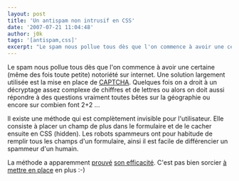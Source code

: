```yaml
---
layout: post
title: 'Un antispam non intrusif en CSS'
date: '2007-07-21 11:04:48'
author: j0k
tags: '[antispam,css]'
excerpt: "Le spam nous pollue tous dès que l'on commence à avoir une certaine (même des fois toute petite) notoriété sur internet.     \nUne solution largement utilisée est la mise en place de [CAPTCHA](http://www.j0k3r.net/faire-une-recherche.html?q=captcha). Quelques fois on a droit à un décryptage assez complexe de chiffres et de lettres ou alors on doit aussi      …"
---
```


Le spam nous pollue tous dès que l'on commence à avoir une certaine (même des fois toute petite) notoriété sur internet.
Une solution largement utilisée est la mise en place de [CAPTCHA](http://www.j0k3r.net/faire-une-recherche.html?q=captcha). Quelques fois on a droit à un décryptage assez complexe de chiffres et de lettres ou alors on doit aussi répondre à des questions vraiment toutes bêtes sur la géographie ou encore sur combien font 2+2 ...

Il existe une méthode qui est complètement invisible pour l'utilisateur. Elle consiste à placer un champ de plus dans le formulaire et de le cacher ensuite en CSS (hidden). Les robots spammeurs ont pour habitude de remplir tous les champs d'un formulaire, ainsi il est facile de différencier un spammeur d'un humain.

La méthode a apparemment [prouvé](http://www.emob.fr/dotclear/index.php?2007/07/16/1228-au-revoir-le-spam) [son efficacité](http://www.sens-interdit.fr/2007/03/05/200-un-antispam-qui-fonctionne).   C'est pas bien sorcier [à mettre en place](http://www.rustylime.com/show_article.php?id=338) en plus :-)
